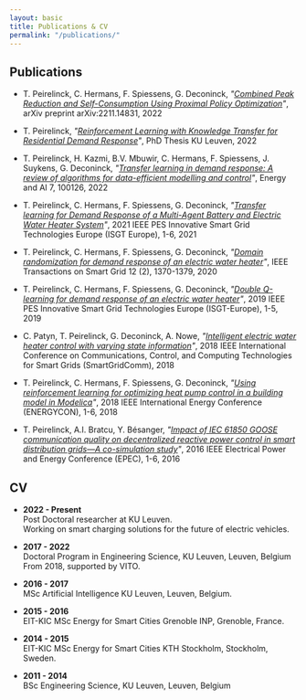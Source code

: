 ```yaml
---
layout: basic
title: Publications & CV
permalink: "/publications/"
---
```


## Publications

* T. Peirelinck, C. Hermans, F. Spiessens, G. Deconinck, *"<a href="https://arxiv.org/abs/2211.14831" target="_blank">Combined Peak Reduction and Self-Consumption Using Proximal Policy Optimization</a>"*, arXiv preprint arXiv:2211.14831, 2022

* T. Peirelinck, *"<a href="https://lirias.kuleuven.be/3700338?limo=0" target="_blank">Reinforcement Learning with Knowledge Transfer for Residential Demand Response</a>"*, PhD Thesis KU Leuven, 2022

* T. Peirelinck, H. Kazmi, B.V. Mbuwir, C. Hermans, F. Spiessens, J. Suykens, G. Deconinck, *"<a href="https://www.sciencedirect.com/science/article/pii/S2666546821000732" target="_blank">Transfer learning in demand response: A review of algorithms for data-efficient modelling and control</a>"*, Energy and AI 7, 100126, 2022

* T. Peirelinck, C. Hermans, F. Spiessens, G. Deconinck, *"<a href="https://ieeexplore.ieee.org/abstract/document/9640081" target="_blank">Transfer learning for Demand Response of a Multi-Agent Battery and Electric Water Heater System</a>"*, 2021 IEEE PES Innovative Smart Grid Technologies Europe (ISGT Europe), 1-6, 2021

* T. Peirelinck, C. Hermans, F. Spiessens, G. Deconinck, *"<a href="https://ieeexplore.ieee.org/abstract/document/9201065" target="_blank">Domain randomization for demand response of an electric water heater</a>"*, IEEE Transactions on Smart Grid 12 (2), 1370-1379, 2020

* T. Peirelinck, C. Hermans, F. Spiessens, G. Deconinck, *"<a href="https://ieeexplore.ieee.org/abstract/document/8905776" target="_blank">Double Q-learning for demand response of an electric water heater</a>"*, 2019 IEEE PES Innovative Smart Grid Technologies Europe (ISGT-Europe), 1-5, 2019

* C. Patyn, T. Peirelinck, G. Deconinck, A. Nowe, *"<a href="https://ieeexplore.ieee.org/abstract/document/8587453" target="_blank">Intelligent electric water heater control with varying state information</a>"*, 2018 IEEE International Conference on Communications, Control, and Computing Technologies for Smart Grids (SmartGridComm), 2018

* T. Peirelinck, C. Hermans, F. Spiessens, G. Deconinck, *"<a href="https://ieeexplore.ieee.org/abstract/document/8398832" target="_blank">Using reinforcement learning for optimizing heat pump control in a building model in Modelica</a>"*, 2018 IEEE International Energy Conference (ENERGYCON), 1-6, 2018

* T. Peirelinck, A.I. Bratcu, Y. Bésanger, *"<a href="https://ieeexplore.ieee.org/abstract/document/8398832" target="_blank">Impact of IEC 61850 GOOSE communication quality on decentralized reactive power control in smart distribution grids—A co-simulation study</a>"*, 2016 IEEE Electrical Power and Energy Conference (EPEC), 1-6, 2016

## CV

* **2022 - Present**<br>
Post Doctoral researcher at KU Leuven. <br>
Working on smart charging solutions for the future of electric vehicles.

* **2017 - 2022**<br>
Doctoral Program in Engineering Science, KU Leuven, Leuven, Belgium <br>
From 2018, supported by VITO.

* **2016 - 2017**<br>
MSc Artificial Intelligence KU Leuven, Leuven, Belgium.

* **2015 - 2016**<br>
EIT-KIC MSc Energy for Smart Cities Grenoble INP, Grenoble, France.

* **2014 - 2015**<br>
EIT-KIC MSc Energy for Smart Cities KTH Stockholm, Stockholm, Sweden.

* **2011 - 2014**<br>
BSc Engineering Science, KU Leuven, Leuven, Belgium



